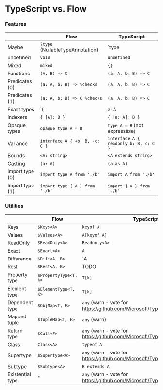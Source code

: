 # TypeScript vs. Flow

### Features

|             | Flow                                    | TypeScript |
|-------------|-----------------------------------------|------------|
| Maybe       | `?type` (NullableTypeAnnotation)        | `type | null | undefined` |
| undefined   | `void`                                  | `undefined` |
| Mixed       | `mixed`                                 | `{}` |
| Functions   | `(A, B) => C`                           | `(a: A, b: B) => C` |
| Predicates (0) | `(a: A, b: B) => %checks`            | `(a: A, b: B) => C` |
| Predicates (1) | `(a: A, b: B) => C %checks`          | `(a: A, b: B) => C` |
| Exact types | `{| a: A |}`                            | `{ a: A }` (not expressible) |
| Indexers    | `{ [A]: B }`                            | `{ [a: A]: B }` |
| Opaque types | `opaque type A = B`                    | `type A = B` (not expressible) |
| Variance    | `interface A { +b: B, -c: C }`          | `interface A { readonly b: B, c: C }` |
| Bounds      | `<A: string>`                           | `<A extends string>` |
| Casting     | `(a: A)`                                | `(a as A)` |
| Import type (0) | `import type A from './b'`          | `import A from './b'` |
| Import type (1) | `import type { A } from './b'`          | `import { A } from './b'` |

### Utilities

|             | Flow                                    | TypeScript |
|-------------|-----------------------------------------|------------|
| Keys        | `$Keys<A>`                              | `keyof A` |
| Values      | `$Values<A>`                            | `A[keyof A]` |
| ReadOnly    | `$ReadOnly<A>`                          | `Readonly<A>` |
| Exact       | `$Exact<A>`                             | `A` |
| Difference  | `$Diff<A, B>`                           | `A | B` |
| Rest        | `$Rest<A, B>`                           | TODO |
| Property type | `$PropertyType<T, k>`                 | `T[k]` |
| Element type | `$ElementType<T, K>`                   | `T[k]` |
| Dependent type | `$ObjMap<T, F>`                      | `any` (warn - vote for https://github.com/Microsoft/TypeScript/issues/20352) |
| Mapped tuple | `$TupleMap<T, F>`                      | `any` (warn) |
| Return type | `$Call<F>`                              | `any` (warn - vote for https://github.com/Microsoft/TypeScript/issues/6606)
| Class       | `Class<A>`                              | `typeof A` |
| Supertype   | `$Supertype<A>`                         | `any` (warn - vote for https://github.com/Microsoft/TypeScript/issues/14520) |
| Subtype     | `$Subtype<A>`                           | `B extends A` |
| Existential type | `*`                                | `any` (warn - vote for https://github.com/Microsoft/TypeScript/issues/14466) |
